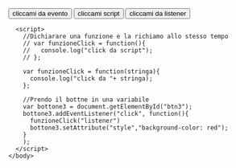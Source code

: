 <html>
  <head>
    <title>Es 1</title>
  </head>
    <body>
      <button onclick= "console.log('click da evento')">cliccami da evento</button>
      <button onclick ="funzioneClick('script')">cliccami script</button>
      <button id="btn3">cliccami da listener</button>

      <script>
        //Dichiarare una funzione e la richiamo allo stesso tempo
        // var funzioneClick = function(){
        //   console.log("click da script");
        // };

        var funzioneClick = function(stringa){
          console.log("click da "+ stringa);
        };
        
        //Prendo il bottne in una variabile
        var bottone3 = document.getElementById("btn3");
        bottone3.addEventListener("click", function(){
          funzioneClick("listener")
          bottone3.setAttribute("style","background-color: red");
        }
        );
      </script>
    </body>
</html>
